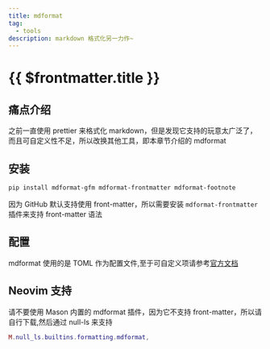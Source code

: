 ```yaml
---
title: mdformat
tag:
  - tools
description: markdown 格式化另一力作~
---
```


# {{ $frontmatter.title }}

## 痛点介绍

之前一直使用 prettier 来格式化 markdown，但是发现它支持的玩意太广泛了，而且可自定义性不足，所以改换其他工具，即本章节介绍的 mdformat

## 安装

```bash
pip install mdformat-gfm mdformat-frontmatter mdformat-footnote
```

因为 GitHub 默认支持使用 front-matter，所以需要安装 `mdformat-frontmatter` 插件来支持 front-matter
语法

## 配置

mdformat 使用的是 TOML
作为配置文件,至于可自定义项请参考[官方文档](https://mdformat.readthedocs.io/en/stable/users/configuration_file.html)

## Neovim 支持

请不要使用 Mason 内置的 mdformat 插件，因为它不支持 front-matter，所以请自行下载,然后通过 null-ls 来支持

```lua
M.null_ls.builtins.formatting.mdformat,
```
